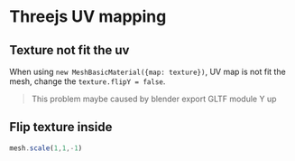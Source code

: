 # Threejs UV mapping

## Texture not fit the uv

When using `new MeshBasicMaterial({map: texture})`, UV map is not fit the mesh, change the `texture.flipY = false`.

> This problem maybe caused by blender export GLTF module Y up

## Flip texture inside

```js
mesh.scale(1,1,-1)
```
